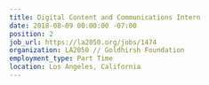 ```yaml
---
title: Digital Content and Communications Intern
date: 2018-08-09 00:00:00 -07:00
position: 2
job_url: https://la2050.org/jobs/1474
organization: LA2050 // Goldhirsh Foundation
employment_type: Part Time
location: Los Angeles, California
---
```


